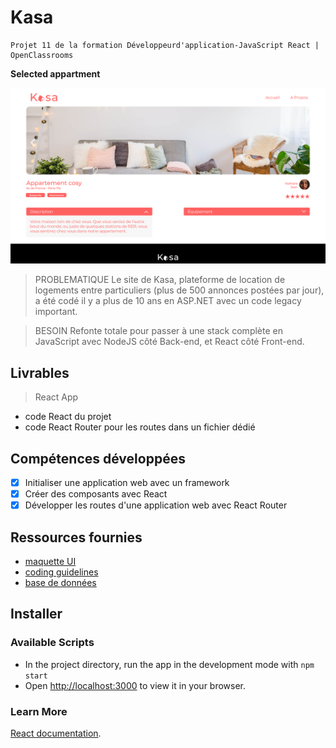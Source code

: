 # Kasa

    Projet 11 de la formation Développeurd'application-JavaScript React | OpenClassrooms 

**Selected appartment**

<kbd>![selected appartment](./HomeKasa.png)</kbd>

> PROBLEMATIQUE
Le site de Kasa, plateforme de location de logements entre particuliers (plus de 500 annonces postées par jour), a été codé il y a plus de 10 ans en ASP.NET avec un code legacy important.

> BESOIN
Refonte totale pour passer à une stack complète en JavaScript avec NodeJS côté Back-end, et React côté Front-end.

## Livrables

> React App
- code React du projet
- code React Router pour les routes dans un fichier dédié

## Compétences développées

- [x] Initialiser une application web avec un framework
- [x] Créer des composants avec React 
- [x] Développer les routes d'une application web avec React Router

## Ressources fournies

- [maquette UI](https://www.figma.com/file/bAnXDNqRKCRRP8mY2gcb5p/UI-Design-Kasa-FR?node-id=4%3A1)
- [coding guidelines](https://course.oc-static.com/projects/Front-End+V2/P9+React+1/Coding+guidelines+Kasa+FR.pdf)
- [base de données](https://s3-eu-west-1.amazonaws.com/course.oc-static.com/projects/Front-End+V2/P9+React+1/logements.json)

## Installer

### Available Scripts

- In the project directory, run the app in the development mode with `npm start`
- Open [http://localhost:3000](http://localhost:3000) to view it in your browser.

### Learn More

[React documentation](https://reactjs.org/).